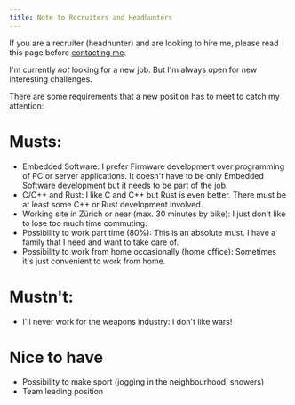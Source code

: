 ```yaml
---
title: Note to Recruiters and Headhunters
---
```

If you are a recruiter (headhunter) and are looking to hire me, please read this page before [contacting me](/contact).

I'm currently *not* looking for a new job. But I'm always open for new interesting challenges.


There are some requirements that a new position has to meet to catch my attention:


# Musts:

- Embedded Software: I prefer Firmware development over programming of PC or server applications. It doesn't have to be only Embedded Software development but it needs to be part of the job.
- C/C++ and Rust: I like C and C++ but Rust is even better. There must be at least some C++ or Rust development involved.
- Working site in Zürich or near (max. 30 minutes by bike): I just don't like to lose too much time commuting.
- Possibility to work part time (80%): This is an absolute must. I have a family that I need and want to take care of.
- Possibility to work from home occasionally (home office): Sometimes it's just convenient to work from home.


# Mustn't:

<!-- - no .NET (C#, Visual Basic, F#): I just don't like it! I won't take any job that contains .NET development! -->
<!-- - no Windows centric development: It's just not as nice and powerful as UNIX/Linux and it lacks a lot of important tools. -->
- I'll never work for the weapons industry: I don't like wars!


# Nice to have

- Possibility to make sport (jogging in the neighbourhood, showers)
- Team leading position


<!-- https://wuputah.com/2010/08/07/a-note-to-recruiters-->
